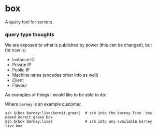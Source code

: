 box
===

A query tool for servers.

### query type thoughts

We are exposed to what is published by power (this can be changed), but for now is:
 - Instance ID
 - Private IP
 - Public IP
 - Machine name (encodes other info as well)
 - Client
 - Flavour

As examples of things I would like to be able to do:

Where `barney` is an example customer.

```
ssh $(box barney:live:kermit.green)  # ssh into the barney live  box named kermit.green box
ssh $(box barney:live)               # ssh into any available barney live box
```





